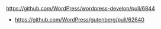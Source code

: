 https://github.com/WordPress/wordpress-develop/pull/6844

-   https://github.com/WordPress/gutenberg/pull/62640

